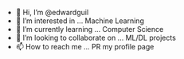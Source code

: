 - 👋 Hi, I’m @edwardguil
- 👀 I’m interested in ... Machine Learning
- 🌱 I’m currently learning ... Computer Science
- 💞️ I’m looking to collaborate on ... ML/DL projects
- 📫 How to reach me ... PR my profile page

<!---
edwardguil/edwardguil is a ✨ special ✨ repository because its `README.md` (this file) appears on your GitHub profile.
You can click the Preview link to take a look at your changes.
--->
